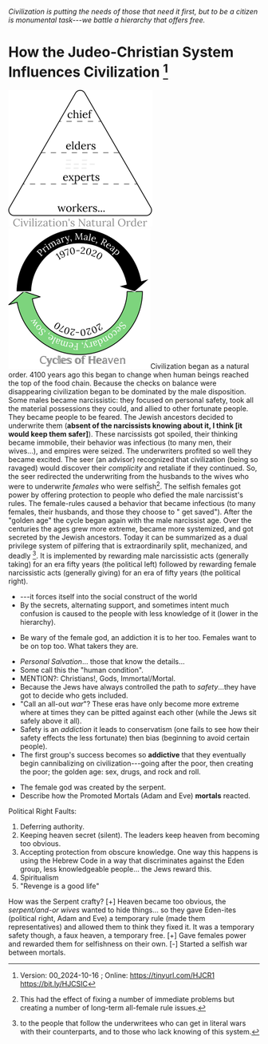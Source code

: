[^Information]: Version: 00_2024-10-16 ; Online: <https://tinyurl.com/HJCR1> <https://bit.ly/HJCSIC>

*Civilization is putting the needs of those that need it first, but to be a citizen is monumental task---we battle a hierarchy that offers free.*

# How the Judeo-Christian System Influences Civilization [^Information]

![](images/05_ages-of-civilization_eden.svg)![](images/10_cycles-of-heaven.svg)Civilization began as a natural order. 4100 years ago this began to change when human beings reached the top of the food chain. Because the checks on balance were disappearing civilization began to be dominated by the male disposition. Some males became narcissistic: they focused on personal safety, took all the material possessions they could, and allied to other fortunate people. They became people to be feared. The Jewish ancestors decided to underwrite them (**absent of the narcissists knowing about it, I think [it would keep them safer]**). These narcissists got spoiled, their thinking became immobile, their behavior was infectious (to many men, their wives...), and empires were seized. The underwriters profited so well they became excited. The seer (an advisor) recognized that civilization (being so ravaged) would discover their *complicity* and retaliate if they continued. So, the seer redirected the underwriting from the husbands to the wives who were to underwrite *females* who were selfish[^effect]. The selfish females got power by offering protection to people who defied the male narcissist's rules. The female-rules caused a behavior that became infectious (to many females, their husbands, and those they choose to " get saved"). After the "golden age" the cycle began again with the male narcissist age. Over the centuries the ages grew more extreme, became more systemized, and got secreted by the Jewish ancestors. Today it can be summarized as a dual privilege system of pilfering that is extraordinarily split, mechanized, and deadly [^wars]. It is implemented by rewarding male narcissistic acts (generally taking) for an era fifty years (the political left) followed by rewarding female narcissistic acts (generally giving) for an era of fifty years (the political right).

* ---it forces itself into the social construct of the world
* By the secrets, alternating support, and sometimes intent much confusion is caused to the people with less knowledge of it (lower in the hierarchy).
+ Be wary of the female god, an addiction it is to her too. Females want to be on top too. What takers they are.
* *Personal Salvation*... those that know the details...
* Some call this the "human condition".
* MENTION?: Christians!, Gods, Immortal/Mortal.
* Because the Jews have always controlled the path to *safety*...they have got to decide who gets included.
* "Call an all-out *war*"? These eras have only become more extreme where at times they can be pitted against each other (while the Jews sit safely above it all).
* Safety is an *addiction* it leads to conservatism (one fails to see how their safety effects the less fortunate) then bias (beginning to avoid certain people).
* The first group's success becomes so **addictive** that they eventually begin cannibalizing on civilization---going after the poor, then creating the poor; the golden age: sex, drugs, and rock and roll.
+ The female god was created by the serpent.
+ Describe how the Promoted Mortals (Adam and Eve) **mortals** reacted.
 
Political Right Faults:
1) Deferring authority.
2) Keeping heaven secret (silent). The leaders keep heaven from becoming too obvious.
3) Accepting protection from obscure knowledge. One way this happens is using the Hebrew Code in a way that discriminates against the Eden group, less knowledgeable people... the Jews reward this.
4) Spiritualism
5) "Revenge is a good life"

How was the Serpent crafty?
[+] Heaven became too obvious, the *serpent/and-or wives* wanted to hide things... so they gave Eden-ites (political right, Adam and Eve) a temporary rule (made them representatives) and allowed them to think they fixed it. It was a temporary safety though, a faux heaven, a temporary free.
[+] Gave females power and rewarded them for selfishness on their own.
[-] Started a selfish war between mortals.

[^effect]: This had the effect of fixing a number of immediate problems but creating a number of long-term all-female rule issues.
[^wars]: to the people that follow the underwritees who can get in literal wars with their counterparts, and to those who lack knowing of this system.